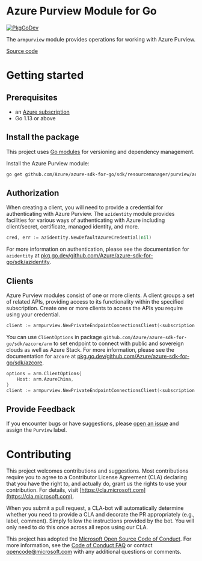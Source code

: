 # Azure Purview Module for Go

[![PkgGoDev](https://pkg.go.dev/badge/github.com/Azure/azure-sdk-for-go/sdk/resourcemanager/purview/armpurview)](https://pkg.go.dev/github.com/Azure/azure-sdk-for-go/sdk/resourcemanager/purview/armpurview)

The `armpurview` module provides operations for working with Azure Purview.

[Source code](https://github.com/Azure/azure-sdk-for-go/tree/main/sdk/resourcemanager/purview/armpurview)

# Getting started

## Prerequisites

- an [Azure subscription](https://azure.microsoft.com/free/)
- Go 1.13 or above

## Install the package

This project uses [Go modules](https://github.com/golang/go/wiki/Modules) for versioning and dependency management.

Install the Azure Purview module:

```sh
go get github.com/Azure/azure-sdk-for-go/sdk/resourcemanager/purview/armpurview
```

## Authorization

When creating a client, you will need to provide a credential for authenticating with Azure Purview.  The `azidentity` module provides facilities for various ways of authenticating with Azure including client/secret, certificate, managed identity, and more.

```go
cred, err := azidentity.NewDefaultAzureCredential(nil)
```

For more information on authentication, please see the documentation for `azidentity` at [pkg.go.dev/github.com/Azure/azure-sdk-for-go/sdk/azidentity](https://pkg.go.dev/github.com/Azure/azure-sdk-for-go/sdk/azidentity).

## Clients

Azure Purview modules consist of one or more clients.  A client groups a set of related APIs, providing access to its functionality within the specified subscription.  Create one or more clients to access the APIs you require using your credential.

```go
client := armpurview.NewPrivateEndpointConnectionsClient(<subscription ID>, cred, nil)
```

You can use `ClientOptions` in package `github.com/Azure/azure-sdk-for-go/sdk/azcore/arm` to set endpoint to connect with public and sovereign clouds as well as Azure Stack. For more information, please see the documentation for `azcore` at [pkg.go.dev/github.com/Azure/azure-sdk-for-go/sdk/azcore](https://pkg.go.dev/github.com/Azure/azure-sdk-for-go/sdk/azcore).

```go
options = arm.ClientOptions{
    Host: arm.AzureChina,
}
client := armpurview.NewPrivateEndpointConnectionsClient(<subscription ID>, cred, &options)
```

## Provide Feedback

If you encounter bugs or have suggestions, please
[open an issue](https://github.com/Azure/azure-sdk-for-go/issues) and assign the `Purview` label.

# Contributing

This project welcomes contributions and suggestions. Most contributions require
you to agree to a Contributor License Agreement (CLA) declaring that you have
the right to, and actually do, grant us the rights to use your contribution.
For details, visit [https://cla.microsoft.com](https://cla.microsoft.com).

When you submit a pull request, a CLA-bot will automatically determine whether
you need to provide a CLA and decorate the PR appropriately (e.g., label,
comment). Simply follow the instructions provided by the bot. You will only
need to do this once across all repos using our CLA.

This project has adopted the
[Microsoft Open Source Code of Conduct](https://opensource.microsoft.com/codeofconduct/).
For more information, see the
[Code of Conduct FAQ](https://opensource.microsoft.com/codeofconduct/faq/)
or contact [opencode@microsoft.com](mailto:opencode@microsoft.com) with any
additional questions or comments.